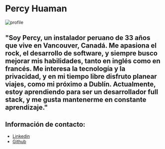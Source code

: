# Percy Huaman

![profile](https://github.com/user-attachments/assets/a886d255-3964-4dd8-b402-fe90641fae50)

## "Soy Percy, un instalador peruano de 33 años que vive en Vancouver, Canadá. Me apasiona el rock, el desarrollo de software, y siempre busco mejorar mis habilidades, tanto en inglés como en francés. Me interesa la tecnología y la privacidad, y en mi tiempo libre disfruto planear viajes, como mi próximo a Dublín. Actualmente, estoy aprendiendo para ser un desarrollador full stack, y me gusta mantenerme en constante aprendizaje."

## Información de contacto:

- [Linkedin](https://linkedin.com/in/PercyHuamanTacuri)
- [Github](https://github.com/Percy91)
